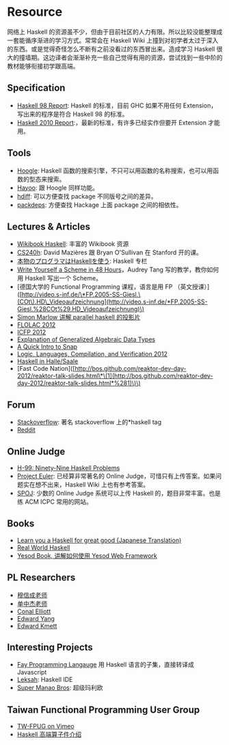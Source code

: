 # Resource

网络上 Haskell 的资源虽不少，但由于目前社区的人力有限。所以比较没能整理成一套能循序渐进的学习方式。常常会在 Haskell Wiki 上撞到对初学者太过于深入的东西。或是觉得奇怪怎么不断有之前没看过的东西冒出来。造成学习 Haskell 很大的撞墙期。这边译者会渐渐补充一些自己觉得有用的资源，尝试找到一些中阶的教材能够衔接初学跟高端。

## Specification

* [Haskell 98 Report](http://www.haskell.org/onlinereport/):  Haskell 的标准，目前 GHC 如果不用任何 Extension，写出来的程序是符合 Haskell 98 的标准。
* [Haskell 2010 Report](http://www.haskell.org/onlinereport/haskell2010/):，最新的标准，有许多已经实作但要开 Extension 才能用。

## Tools

* [Hoogle](http://www.haskell.org/hoogle/): Haskell 函数的搜索引擎，不只可以用函数的名称搜索，也可以用函数的型态来搜索。
* [Hayoo](http://holumbus.fh-wedel.de/hayoo/hayoo.html): 跟 Hoogle 同样功能。
* [hdiff](http://hdiff.luite.com/): 可以方便查找 package 不同版号之间的差异。
* [packdeps](http://packdeps.haskellers.com/): 方便查找 Hackage 上面 package 之间的相依性。

## Lectures & Articles

* [Wikibook Haskell](http://en.wikibooks.org/wiki/Haskell): 丰富的 Wikibook 资源
* [CS240h](http://www.scs.stanford.edu/11au-cs240h/notes/): David Mazières 跟 Bryan O'Sullivan 在 Stanford 开的课。
* [本物のプログラマはHaskellを使う](http://itpro.nikkeibp.co.jp/article/COLUMN/20060915/248215/): Haskell 专栏
* [Write Yourself a Scheme in 48 Hours](http://en.wikibooks.org/wiki/Write_Yourself_a_Scheme_in_48_Hours)，Audrey Tang 写的教学，教你如何用 Haskell 写出一个 Scheme。
* \[德国大学的 Functional Programming 课程，语言是用 FP （英文授课）\]\([http://video.s-inf.de/\*FP.2005-SS-Giesl.\(COt\).HD\_Videoaufzeichnung](http://video.s-inf.de/*FP.2005-SS-Giesl.%28COt%29.HD_Videoaufzeichnung)\) 
* [Simon Marlow 讲解 parallel haskell 的投影片](http://community.haskell.org/~simonmar/slides/cadarache2012/) 
* [FLOLAC 2012](http://flolac.iis.sinica.edu.tw/flolac12/doku.php?id=zh-tw:start)
* [ICFP 2012](http://www.youtube.com/channel/UCP9g4dLR7xt6KzCYntNqYcw?&desktop_uri=%2Fchannel%2FUCP9g4dLR7xt6KzCYntNqYcw)
* [Explanation of Generalized Algebraic Data Types](http://archive.org/details/ExplanationOfGeneralizedAlgebraicDataTypesgadts)
* [A Quick Intro to Snap](http://bonus500.github.com/sc2blog/*title-slide)
* [Logic, Languages, Compilation, and Verification 2012](http://www.cs.uoregon.edu/Research/summerschool/summer12/curriculum.html)
* [Haskell in Halle/Saale](http://iba-cg.de/hal7.html)
* \[Fast Code Nation\]\([http://bos.github.com/reaktor-dev-day-2012/reaktor-talk-slides.html\*\(1](http://bos.github.com/reaktor-dev-day-2012/reaktor-talk-slides.html*%281)\)\)

## Forum

* [Stackoverflow](http://stackoverflow.com/questions/tagged/haskell): 著名 stackoverflow 上的\*haskell tag
* [Reddit](http://www.reddit.com/r/haskell/)

## Online Judge

* [H-99: Ninety-Nine Haskell Problems](http://www.haskell.org/haskellwiki/99_questions) 
* [Project Euler](http://projecteuler.net/): 已经算非常著名的 Online Judge，可惜只有上传答案。如果问题实在想不出来，Haskell Wiki 上也有参考答案。
* [SPOJ](http://www.spoj.pl/): 少数的 Online Judge 系统可以上传 Haskell 的，题目非常丰富。也是练 ACM ICPC 常用的网站。

## Books

* [Learn you a Haskell for great good \(Japanese Translation\)](http://www.amazon.co.jp/%E4%81%99%E3%81%94%E3%81%84Haskell%E3%81%9F%E3%81%AE%E3%81%97%E3%81%8F%E5%AD%A6%E3%81%BC%E3%81%86-Miran-Lipova%C4%8Da/dp/4274068854)
* [Real World Haskell](http://book.realworldhaskell.org/)
* [Yesod Book, 讲解如何使用 Yesod Web Framework](http://www.yesodweb.com/book)

## PL Researchers

* [穆信成老师](http://www.iis.sinica.edu.tw/~scm/)
* [单中杰老师](http://www.cs.rutgers.edu/~ccshan/)
* [Conal Elliott](http://conal.net/)
* [Edward Yang](http://blog.ezyang.com/)
* [Edward Kmett](http://comonad.com/reader/)

## Interesting Projects

* [Fay Programming Langauge](http://fay-lang.org/) 用 Haskell 语言的子集，直接转译成 Javascript
* [Leksah](http://leksah.org/): Haskell IDE
* [Super Manao Bros](https://github.com/Mokehehe/Monao/): 超级玛利欧

## Taiwan Functional Programming User Group

* [TW-FPUG on Vimeo](http://vimeo.com/groups/140878)
* [Haskell 高端算子件介绍](https://docs.google.com/file/d/0BzqwG7n2gs71blE5V2pzR29WUDQ/edit?pli=1)

